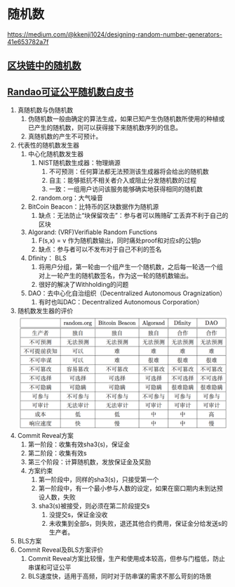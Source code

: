 # 随机数

https://medium.com/@kkenji1024/designing-random-number-generators-41e653782a7f


## [区块链中的随机数](http://yi-programmer.com/2018-03-08_randomness-in-blockchain.html)

## [Randao可证公平随机数白皮书](https://randao.org/)

1. 真随机数与伪随机数
    1. 伪随机数一般由确定的算法生成，如果已知产生伪随机数所使用的种植或已产生的随机数，则可以获得接下来随机数序列的信息。
    2. 真随机数的产生不可预计。
2. 代表性的随机数发生器
    1. 中心化随机数发生器
        1. NIST随机数生成器：物理熵源
            1. 不可预测：任何算法都无法预测该生成器将会给出的随机数
            2. 自主：能够抵抗不相关者介入或阻止分发随机数的过程
            3. 一致：一组用户访问该服务能够确实地获得相同的随机数
        2. random.org：大气噪音
    2. BitCoin Beacon：比特币的区块数据作为随机源
        1. 缺点：无法防止“块保留攻击”：参与者可以贿赂矿工丢弃不利于自己的区块
    3. Algorand: (VRF)Verifiable Random Functions
        1. F(s,x) = v 作为随机数输出，同时痛处proof和对应s的公钥p
        2. 缺点：参与者可以不发布对于自己不利的签名
    4. Dfinity： BLS
        1. 将用户分组，第一轮由一个组产生一个随机数，之后每一轮选一个组对上一轮产生的随机数签名，作为这一轮的随机数输出。
        2. 很好的解决了Withholding的问题
    5. DAO：去中心化自治组织（Decentralized Autonomous Oragnization）
        1. 有时也叫DAC：Decentralized Autonomous Corporation）
3. 随机数发生器的评价
    ![随机数发生器评价](../../images/2018/09/随机数发生器评价.png)
4. Commit Reveal方案
    1. 第一阶段：收集有效sha3(s)，保证金
    2. 第二阶段：收集有效s
    3. 第三个阶段：计算随机数，发放保证金及奖励
    4. 方案约束
        1. 第一阶段中，同样的sha3(s)，只接受第一个
        2. 第一阶段中，有一个最小参与人数的设定，如果在窗口期内未到达预设人数，失败
        3. sha3(s)被接受，则必须在第二阶段提交s
            1. 没提交s，保证金没收
            2. 未收集到全部s，则失败，退还其他合约费用，保证金分给发送s的生产者。
5. BLS方案
6. Commit Reveal及BLS方案评价
    1. Commit Reveal方案比较慢，生产和使用成本较高，但参与门槛低，防止串谋和可证公平
    2. BLS速度快，适用于高频，同时对于防串谋的需求不那么苛刻的场景
